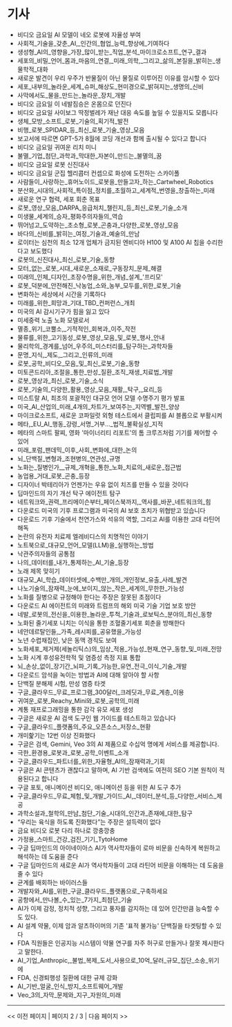 # 기사

- 비디오 금요일 AI 모델이 네오 로봇에 자율성 부여
- 사회적_기술을_갖춘_AI,_인간의_협업_능력_향상에_기여하다
- 생성형_AI의_영향을_가장_많이_받는_직업_분석_마이크로소프트_연구_결과
- 세포의_비밀_언어_몸과_마음의_연결,_미래_의학,_그리고_삶의_본질을_밝히는_생물학적_대화
- 새로운 발견이 우리 우주가 반물질이 아닌 물질로 이루어진 이유를 암시할 수 있다
- 세포_내부의_놀라운_세계_슈퍼_해상도_현미경으로_밝혀지는_생명의_신비
- 사막에서도_물을_만드는_놀라운_장치_개발
- 비디오 금요일 이 네발짐승은 온몸으로 던진다
- 비디오 금요일 사이보그 딱정벌레가 재난 대응 속도를 높일 수 있을지도 모릅니다
- 생체_모방_소프트_로봇_기술의_획기적_발전
- 비행_로봇_SPIDAR_등_최신_로봇_기술_영상_모음
- 보고서에 따르면 GPT-5가 8월에 코딩 개선과 함께 출시될 수 있다고 합니다
- 비디오 금요일 귀여운 리치 미니
- 불멸_기업_첨단_과학과_막대한_자본이_만드는_불멸의_꿈
- 비디오 금요일 로봇 신진대사
- 비디오 금요일 군집 헬리콥터 컨셉으로 화성에 도전하는 스카이폴
- 사람들이_사랑하는_휴머노이드_로봇을_만들고자_하는_Cartwheel_Robotics
- 분산화_시대의_사회적_특이점_정치를_초월하고_세계적_번영을_창출하는_미래
- 새로운 연구 협력, 세포 회춘 목표
- 로봇_영상_모음_DARPA_응급처치_챌린지_등_최신_로봇_기술_소개
- 미생물_세계의_승자_평화주의자들의_역습
- 뛰어넘고_도약하는_초소형_로봇_곤충과_다양한_로봇_영상_모음
- 바다의_신비를_밝히는_여정_기술과_예술의_만남
- 로이터는 심천의 최소 12개 업체가 금지된 엔비디아 H100 및 A100 AI 칩을 수리한다고 보도했다
- 로봇의_신진대사_최신_로봇_기술_동향
- 모터_없는_로봇_시대_새로운_소재로_구동장치_문제_해결
- 미래의_인체_디자인_초장수명을_위한_개념_설계_'프리모'
- 로봇_덕분에_안전해진_낙농업_소와_농부_모두를_위한_로봇_기술
- 변화하는 세상에서 시간을 기록하다
- 미래를_위한_희망과_기대_TBD_컨퍼런스_개최
- 미국의 AI 감시기구가 힘을 잃고 있다
- 미세중력 노출 노화 모델로서
- 멸종_위기_코뿔소,_기적적인_회복과_이주_작전
- 물류를_위한_고기동성_로봇_영상_모음_및_로봇_행사_안내
- 물리학의_경계를_넘어_우주의_미스터리를_탐구하는_과학자들
- 문명_지식,_제도,_그리고_인류의_미래
- 로봇_공학_비디오_모음_및_최신_로봇_기술_동향
- 미토콘드리아_조절을_통한_만성_질환_조직_재생_치료법_개발
- 로봇_영상과_최신_로봇_기술_소식
- 로봇_기술의_다양한_활용_영상_모음_재활,_탁구,_요리_등
- 미스트랄 AI, 최초의 포괄적인 대규모 언어 모델 수명주기 평가 발표
- 미국_AI_산업의_미래_4개의_차트가_보여주는_지역별_발전_양상
- 마이크로소프트, 새로운 코파일럿 외형 테스트에서 클립피를 AI 블롭으로 부활시켜
- 메타,_EU_AI_행동_강령_서명_거부…_법적_불확실성_지적
- 메타의 스마트 팔찌, 영화 '마이너리티 리포트'의 톰 크루즈처럼 기기를 제어할 수 있어
- 미래_포럼_팬데믹_이후_사회_변화에_대한_논의
- 뇌_단백질_변형과_조현병의_연관성_규명
- 노화는_질병인가__규제_개혁을_통한_노화_치료의_새로운_접근법
- 농업용_거대_로봇_곤충_등장
- 디자이너 박테리아가 언젠가는 우유 없이 치즈를 만들 수 있을 것이다
- 딥마인드의 자기 개선 탁구 에이전트 탐구
- 네트워크와_권력_프리메이슨부터_페이스북까지,_역사를_바꾼_네트워크의_힘
- 다운로드 미국의 기후 프로그램과 미국의 AI 보호 조치가 위협받고 있습니다
- 다운로드 기후 기술에서 천연가스와 석유의 역할, 그리고 AI를 이용한 고대 라틴어 해독
- 논란의 유전자 치료제 엘레비디스의 치명적인 이야기
- 노트북으로_대규모_언어_모델(LLM)을_실행하는_방법
- 낙관주의자들의 공통점
- 나의_데이터를_내가_통제하는_AI_기술_등장
- 노래 제목 맞히기
- 대규모_AI_학습_데이터셋에_수백만_개의_개인정보_유출_사례_발견
- 나노기술의_잠재력_눈에_보이지_않는_작은_세계의_무한한_가능성
- 노화를 질병으로 규정해야 한다는 주장은 잘못된 초점이다
- 다운로드 AI 에이전트의 미래와 트럼프의 해외 미국 기술 기업 보호 방안
- 네발_로봇의_전신을_이용한_놀라운_투척_기술과_로보틱스_분야의_최신_동향
- 노화된 줄기세포 니치는 이식을 통한 조혈줄기세포 회춘을 방해한다
- 네안데르탈인들,_가족_레시피를_공유했을_가능성
- 노년 수렵채집인, 낮은 동맥 경직도 보여
- 노화세포_제거제(세놀리틱스)의_임상_적용_가능성_현재_연구_동향_및_미래_전망
- 노화 시계 후성유전학적 및 염증성 측정 지표 통합
- 뇌_손상_없이_장기간_뇌파_기록_가능한_유연_전극_이식_기술_개발
- 다운로드 암석을 녹이는 방법과 AI에 대해 알아야 할 사항
- 단백질 분해제 시험, 만성 염증 타겟
- 구글_클라우드_무료_프로그램_300달러_크레딧과_무료_계층_이용
- 귀여운_로봇_Reachy_Mini와_로봇_공학의_미래
- 계통 재프로그래밍을 통한 감각 유모 세포 생성
- 구글은 새로운 AI 검색 도구인 웹 가이드를 테스트하고 있습니다
- 구글_클라우드_플랫폼의_주요_오픈소스_저장소_현황
- 개미핥기는 12번 이상 진화했다
- 구글은 검색, Gemini, Veo 3의 AI 제품으로 수십억 명에게 서비스를 제공합니다.
- 극한_환경용_로봇과_로봇_공학_이벤트_소개
- 구글_클라우드_파트너를_위한_자율형_AI의_잠재력과_기회
- 구글은 AI 콘텐츠가 괜찮다고 말하며, AI 기반 검색에도 여전히 SEO 기본 원칙이 적용된다고 합니다
- 구글 포토, 애니메이션 비디오, 애니메이션 등을 위한 AI 도구 추가
- 구글_클라우드_무료_체험_및_개발_가이드_AI,_데이터_분석_등_다양한_서비스_제공
- 과학소설과_철학의_만남_첨단_기술_시대의_인간과_존재에_대한_탐구
- “우리는 육식을 하도록 진화했다”는 주장은 설득력이 없다
- 금요 비디오 로봇 다리 하나로 깡충깡충
- 가정용_스마트_건강_검진_기기_TytoHome
- 구글 딥마인드의 아이네이아스 AI가 역사학자들이 로마 비문을 신속하게 복원하고 해석하는 데 도움을 준다
- 구글 딥마인드의 새로운 AI가 역사학자들이 고대 라틴어 비문을 이해하는 데 도움을 줄 수 있다
- 균계를 배회하는 바이러스들
- 개발자와_AI를_위한_구글_클라우드_플랫폼으로_구축하세요
- 공항에서_만나볼_수_있는_7가지_최첨단_기술
- AI가 이제 감정, 정치적 성향, 그리고 풍자를 감지하는 데 있어 인간만큼 능숙할 수도 있다.
- AI 설계 약물, 이제 암과 알츠하이머의 기존 '표적 불가능' 단백질을 타겟팅할 수 있다
- FDA 직원들은 인공지능 시스템이 약물 연구를 자주 허구로 만들거나 잘못 제시한다고 말한다.
- AI_기업_Anthropic,_불법_복제_도서_사용으로_10억_달러_규모_집단_소송_위기에
- FDA, 신경퇴행성 질환에 대한 규제 강화
- AI_기반_얼굴_인식_방지_소프트웨어_개발
- Veo_3의_자막_문제와_지구_자원의_미래

---
<< 이전 페이지  |  페이지 2 / 3  |  다음 페이지 >>